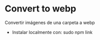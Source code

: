 # Convert to webp
Convertir imágenes de una carpeta a webp

- Instalar localmente con: sudo npm link